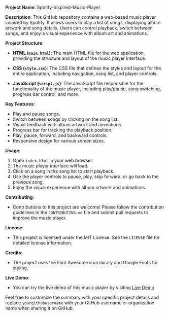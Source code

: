 **Project Name**: Spotify-Inspired-Music-Player

**Description**: This GitHub repository contains a web-based music player inspired by Spotify. It allows users to play a list of songs, displaying album artwork and song details. Users can control playback, switch between songs, and enjoy a visual experience with album art and animations.

**Project Structure**:

- **HTML (`main.html`)**: The main HTML file for the web application, providing the structure and layout of the music player interface.

- **CSS (`style.css`)**: The CSS file that defines the styles and layout for the entire application, including navigation, song list, and player controls.

- **JavaScript (`script.js`)**: The JavaScript file responsible for the functionality of the music player, including play/pause, song switching, progress bar control, and more.

**Key Features**:

- Play and pause songs.
- Switch between songs by clicking on the song list.
- Visual feedback with album artwork and animations.
- Progress bar for tracking the playback position.
- Play, pause, forward, and backward controls.
- Responsive design for various screen sizes.

**Usage**:

1. Open `index.html` in your web browser.
2. The music player interface will load.
3. Click on a song in the song list to start playback.
4. Use the player controls to pause, play, skip forward, or go back to the previous song.
5. Enjoy the visual experience with album artwork and animations.

**Contributing**:

- Contributions to this project are welcome! Please follow the contribution guidelines in the `CONTRIBUTING.md` file and submit pull requests to improve the music player.

**License**:

- This project is licensed under the MIT License. See the `LICENSE` file for detailed license information.

**Credits**:

- The project uses the Font Awesome icon library and Google Fonts for styling.

**Live Demo**:

- You can try the live demo of this music player by visiting [Live Demo](https://kashishsachdeva1.github.io/music_player-project/main/main.html)

Feel free to customize the summary with your specific project details and replace `yourgithubusername` with your GitHub username or organization name when sharing it on GitHub.
